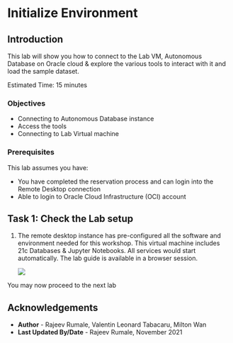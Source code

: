 # Initialize Environment

## Introduction
This lab will show you how to connect to the Lab VM, Autonomous Database on Oracle cloud & explore the various tools to interact with it and load the sample dataset.

Estimated Time: 15 minutes

### Objectives
* Connecting to Autonomous Database instance
* Access the tools
* Connecting to Lab Virtual machine

### Prerequisites
This lab assumes you have:
* You have completed the reservation process and can login into the Remote Desktop connection
* Able to login to Oracle Cloud Infrastructure (OCI) account

## Task 1: Check the Lab setup
1. The remote desktop instance has pre-configured all the software and environment needed for this workshop. This virtual machine includes 21c Databases & Jupyter Notebooks. All services would start automatically. The lab guide is available in a browser session.  

    ![](./images/oml4py-novnc-guide.png " ")

You may now proceed to the next lab

## Acknowledgements
* **Author** - Rajeev Rumale, Valentin Leonard Tabacaru, Milton Wan
* **Last Updated By/Date** -  Rajeev Rumale, November 2021
